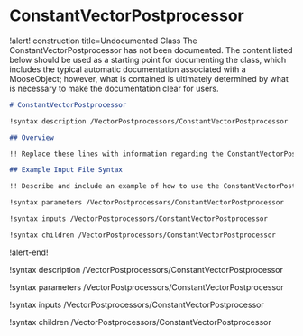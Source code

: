 # ConstantVectorPostprocessor

!alert! construction title=Undocumented Class
The ConstantVectorPostprocessor has not been documented. The content listed below should be used as a starting point for
documenting the class, which includes the typical automatic documentation associated with a
MooseObject; however, what is contained is ultimately determined by what is necessary to make the
documentation clear for users.

```markdown
# ConstantVectorPostprocessor

!syntax description /VectorPostprocessors/ConstantVectorPostprocessor

## Overview

!! Replace these lines with information regarding the ConstantVectorPostprocessor object.

## Example Input File Syntax

!! Describe and include an example of how to use the ConstantVectorPostprocessor object.

!syntax parameters /VectorPostprocessors/ConstantVectorPostprocessor

!syntax inputs /VectorPostprocessors/ConstantVectorPostprocessor

!syntax children /VectorPostprocessors/ConstantVectorPostprocessor
```
!alert-end!

!syntax description /VectorPostprocessors/ConstantVectorPostprocessor

!syntax parameters /VectorPostprocessors/ConstantVectorPostprocessor

!syntax inputs /VectorPostprocessors/ConstantVectorPostprocessor

!syntax children /VectorPostprocessors/ConstantVectorPostprocessor
